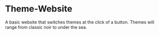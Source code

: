 # Theme-Website
A basic website that switches themes at the click of a button.  Themes will range from classic noir to under the sea.
